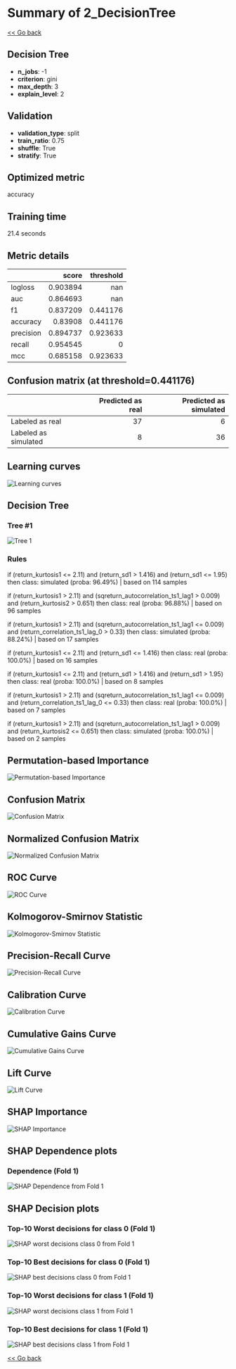 # Summary of 2_DecisionTree

[<< Go back](../README.md)


## Decision Tree
- **n_jobs**: -1
- **criterion**: gini
- **max_depth**: 3
- **explain_level**: 2

## Validation
 - **validation_type**: split
 - **train_ratio**: 0.75
 - **shuffle**: True
 - **stratify**: True

## Optimized metric
accuracy

## Training time

21.4 seconds

## Metric details
|           |    score |   threshold |
|:----------|---------:|------------:|
| logloss   | 0.903894 |  nan        |
| auc       | 0.864693 |  nan        |
| f1        | 0.837209 |    0.441176 |
| accuracy  | 0.83908  |    0.441176 |
| precision | 0.894737 |    0.923633 |
| recall    | 0.954545 |    0        |
| mcc       | 0.685158 |    0.923633 |


## Confusion matrix (at threshold=0.441176)
|                      |   Predicted as real |   Predicted as simulated |
|:---------------------|--------------------:|-------------------------:|
| Labeled as real      |                  37 |                        6 |
| Labeled as simulated |                   8 |                       36 |

## Learning curves
![Learning curves](learning_curves.png)

## Decision Tree 

### Tree #1
![Tree 1](learner_fold_0_tree.svg)

### Rules

if (return_kurtosis1 <= 2.11) and (return_sd1 > 1.416) and (return_sd1 <= 1.95) then class: simulated (proba: 96.49%) | based on 114 samples

if (return_kurtosis1 > 2.11) and (sqreturn_autocorrelation_ts1_lag1 > 0.009) and (return_kurtosis2 > 0.651) then class: real (proba: 96.88%) | based on 96 samples

if (return_kurtosis1 > 2.11) and (sqreturn_autocorrelation_ts1_lag1 <= 0.009) and (return_correlation_ts1_lag_0 > 0.33) then class: simulated (proba: 88.24%) | based on 17 samples

if (return_kurtosis1 <= 2.11) and (return_sd1 <= 1.416) then class: real (proba: 100.0%) | based on 16 samples

if (return_kurtosis1 <= 2.11) and (return_sd1 > 1.416) and (return_sd1 > 1.95) then class: real (proba: 100.0%) | based on 8 samples

if (return_kurtosis1 > 2.11) and (sqreturn_autocorrelation_ts1_lag1 <= 0.009) and (return_correlation_ts1_lag_0 <= 0.33) then class: real (proba: 100.0%) | based on 7 samples

if (return_kurtosis1 > 2.11) and (sqreturn_autocorrelation_ts1_lag1 > 0.009) and (return_kurtosis2 <= 0.651) then class: simulated (proba: 100.0%) | based on 2 samples





## Permutation-based Importance
![Permutation-based Importance](permutation_importance.png)
## Confusion Matrix

![Confusion Matrix](confusion_matrix.png)


## Normalized Confusion Matrix

![Normalized Confusion Matrix](confusion_matrix_normalized.png)


## ROC Curve

![ROC Curve](roc_curve.png)


## Kolmogorov-Smirnov Statistic

![Kolmogorov-Smirnov Statistic](ks_statistic.png)


## Precision-Recall Curve

![Precision-Recall Curve](precision_recall_curve.png)


## Calibration Curve

![Calibration Curve](calibration_curve_curve.png)


## Cumulative Gains Curve

![Cumulative Gains Curve](cumulative_gains_curve.png)


## Lift Curve

![Lift Curve](lift_curve.png)



## SHAP Importance
![SHAP Importance](shap_importance.png)

## SHAP Dependence plots

### Dependence (Fold 1)
![SHAP Dependence from Fold 1](learner_fold_0_shap_dependence.png)

## SHAP Decision plots

### Top-10 Worst decisions for class 0 (Fold 1)
![SHAP worst decisions class 0 from Fold 1](learner_fold_0_shap_class_0_worst_decisions.png)
### Top-10 Best decisions for class 0 (Fold 1)
![SHAP best decisions class 0 from Fold 1](learner_fold_0_shap_class_0_best_decisions.png)
### Top-10 Worst decisions for class 1 (Fold 1)
![SHAP worst decisions class 1 from Fold 1](learner_fold_0_shap_class_1_worst_decisions.png)
### Top-10 Best decisions for class 1 (Fold 1)
![SHAP best decisions class 1 from Fold 1](learner_fold_0_shap_class_1_best_decisions.png)

[<< Go back](../README.md)
